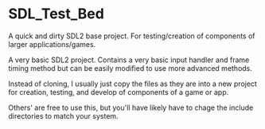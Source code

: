 # SDL_Test_Bed
A quick and dirty SDL2 base project.  For testing/creation of components of larger applications/games.

A very basic SDL2 project.  Contains a very basic input handler and frame timing method but can be easily modified to
use more advanced methods.

Instead of cloning, I usually just copy the files as they are into a new project for creation, testing, and develop of
components of a game or app.


Others' are free to use this, but you'll have likely have to chage the include directories to match your system.
